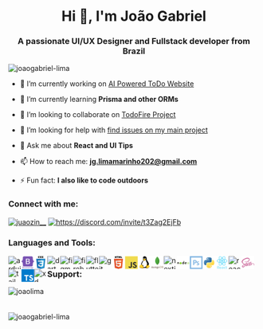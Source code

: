 <h1 align="center">Hi 👋, I'm João Gabriel</h1>
<h3 align="center">A passionate UI/UX Designer and Fullstack developer from Brazil</h3>

<p align="left"> <img src="https://komarev.com/ghpvc/?username=joaogabriel-lima&label=Profile%20views&color=0e75b6&style=flat" alt="joaogabriel-lima" /> </p>

- 🔭 I’m currently working on [AI Powered ToDo Website](https://github.com/JoaoGabriel-Lima/notemock_website)

- 🌱 I’m currently learning **Prisma and other ORMs**

- 👯 I’m looking to collaborate on [TodoFire Project](https://github.com/TodoFire-OSS/todofire)

- 🤝 I’m looking for help with [find issues on my main project](https://github.com/JoaoGabriel-Lima/notemock_website)

- 💬 Ask me about **React and UI Tips**

- 📫 How to reach me: **jg.limamarinho202@gmail.com**

- ⚡ Fun fact: **I also like to code outdoors**

<h3 align="left">Connect with me:</h3>
<p align="left">
<a href="https://twitter.com/juaozin__" target="blank"><img align="center" src="https://raw.githubusercontent.com/rahuldkjain/github-profile-readme-generator/master/src/images/icons/Social/twitter.svg" alt="juaozin__" height="30" width="40" /></a>
<a href="https://discord.gg/https://discord.com/invite/t3Zag2EjFb" target="blank"><img align="center" src="https://raw.githubusercontent.com/rahuldkjain/github-profile-readme-generator/master/src/images/icons/Social/discord.svg" alt="https://discord.com/invite/t3Zag2EjFb" height="30" width="40" /></a>
</p>

<h3 align="left">Languages and Tools:</h3>
<p align="left">
  <img align="left" src="https://cdn.worldvectorlogo.com/logos/arduino-1.svg" alt="arduino" width="26" height="26"/>
  <img align="left" src="https://raw.githubusercontent.com/devicons/devicon/master/icons/bootstrap/bootstrap-plain-wordmark.svg" alt="bootstrap" width="26" height="26"/>
  <img align="left" src="https://raw.githubusercontent.com/devicons/devicon/master/icons/css3/css3-original-wordmark.svg" alt="css3" width="26" height="26"/>
  <img align="left" src="https://www.vectorlogo.zone/logos/dartlang/dartlang-icon.svg" alt="dart" width="26" height="26"/>
  <img align="left" src="https://www.vectorlogo.zone/logos/figma/figma-icon.svg" alt="figma" width="26" height="26"/>
  <img align="left" src="https://www.vectorlogo.zone/logos/firebase/firebase-icon.svg" alt="firebase" width="26" height="26"/>
  <img align="left" src="https://www.vectorlogo.zone/logos/flutterio/flutterio-icon.svg" alt="flutter" width="26" height="26"/>
  <img align="left" src="https://www.vectorlogo.zone/logos/git-scm/git-scm-icon.svg" alt="git" width="26" height="26"/>
  <img align="left" src="https://raw.githubusercontent.com/devicons/devicon/master/icons/html5/html5-original-wordmark.svg" alt="html5" width="26" height="26"/>
  <img align="left" src="https://raw.githubusercontent.com/devicons/devicon/master/icons/javascript/javascript-original.svg" alt="javascript" width="26" height="26"/>
  <img align="left" src="https://raw.githubusercontent.com/devicons/devicon/master/icons/linux/linux-original.svg" alt="linux" width="26" height="26"/>
  <img align="left" src="https://raw.githubusercontent.com/devicons/devicon/master/icons/mongodb/mongodb-original-wordmark.svg" alt="mongodb" width="26" height="26"/>
  <img align="left" src="https://cdn.worldvectorlogo.com/logos/nextjs-2.svg" alt="nextjs" width="26" height="26"/>
  <img align="left" src="https://raw.githubusercontent.com/devicons/devicon/master/icons/nodejs/nodejs-original-wordmark.svg" alt="nodejs" width="26" height="26"/>
  <img align="left" src="https://raw.githubusercontent.com/devicons/devicon/master/icons/photoshop/photoshop-line.svg" alt="photoshop" width="26" height="26"/>
  <img align="left" src="https://raw.githubusercontent.com/devicons/devicon/master/icons/python/python-original.svg" alt="python" width="26" height="26"/>
  <img align="left" src="https://raw.githubusercontent.com/devicons/devicon/master/icons/react/react-original-wordmark.svg" alt="react" width="26" height="26"/>
  <img align="left" src="https://reactnative.dev/img/header_logo.svg" alt="reactnative" width="26" height="26"/>
  <img align="left" src="https://raw.githubusercontent.com/devicons/devicon/master/icons/sass/sass-original.svg" alt="sass" width="26" height="26"/>
  <img align="left" src="https://www.vectorlogo.zone/logos/tailwindcss/tailwindcss-icon.svg" alt="tailwind" width="26" height="26"/>
  <img align="left" src="https://raw.githubusercontent.com/devicons/devicon/master/icons/typescript/typescript-original.svg" alt="typescript" width="26" height="26"/>
  <img align="left" src="https://cdn.worldvectorlogo.com/logos/adobe-xd.svg" alt="xd" width="26" height="26"/> 
</p>

<h3 align="left">Support:</h3>
<p><a href="https://ko-fi.com/joaolima"> <img align="left" src="https://cdn.ko-fi.com/cdn/kofi3.png?v=3" height="50" width="210" alt="joaolima" /></a></p><br><br>
<br/>

<img align="left" src="https://github-readme-stats.vercel.app/api?username=joaogabriel-lima&show_icons=true&locale=en&theme=github_dark" alt="joaogabriel-lima" />



